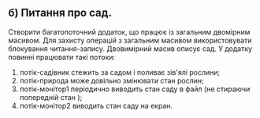 ## б) Питання про сад. 
Створити багатопоточний додаток, що працює із загальним двомірним масивом. 
Для захисту операцій з загальним масивом використовувати блокування читання-запису. Двовимірний масив описує сад. У додатку повинні працювати такі потоки:
1) потік-садівник стежить за садом і поливає зів'ялі рослини;
2) потік-природа може довільно змінювати стан рослин;
3) потік-монітор1 періодично виводить стан саду в файл (не стираючи попередній стан );
4) потік-монітор2 виводить стан саду на екран.